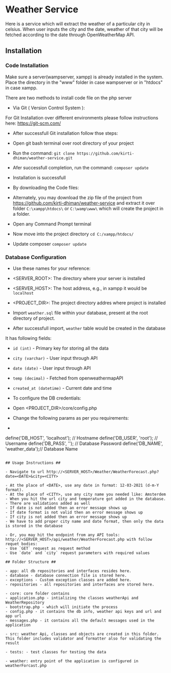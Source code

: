 # Weather Service
 
Here is a service which will extract the weather of a particular city in celsius. When user inputs the city and the date, weather of that city will be fetched according to the date through OpenWeatherMap API.
 
## Installation
 
### Code Installation ### 
 
Make sure a server(wampserver, xampp) is already installed in the system. Place the directory in the "www" folder in case wampserver or in "htdocs" in case xampp.
 
There are two methods to install code file on the php server
 
- Via Git ( Version Control System ): 
 
 For Git Installation over different environments please follow instructions here: https://git-scm.com/
 
 - After successfull Git installation follow thse steps:
 
 - Open git bash terminal over root directory of your project
 
 - Run the command: `git clone https://github.com/kirti-dhiman/weather-service.git`
 
 - Afer successfull completion, run the command: `composer update`
 
 - Installation is successfull
 
- By downloading the Code files: 
 
 - Alternately, you may download the zip file of the project from https://github.com/kirti-dhiman/weather-service and extract it over folder `C:\xampp\htdocs\` or `C:\wamp\www\` which will create the project in a folder.
 
 - Open any Command Prompt terminal
 
 - Now move into the project directory
 `cd C:/xampp/htdocs/`
 
 - Update composer
 `composer update`
 
### Database Configuration ###
 
- Use these names for your reference:
 - <SERVER_ROOT>: The directory where your server is installed
 - <SERVER_HOST>: The host address, e.g., in xampp it would be `localhost`
 - <PROJECT_DIR>: The project directory addres where project is installed
 
- Import `weather.sql` file within your database, present at the root directory of project. 
 
- After successfull import, `weather` table would be created in the database
 
 It has following fields:
 
 - `id (int)` - Primary key for storing all the data
 - `city (varchar)` - User input through API
 - `date (date)` - User input through API
 - `temp (decimal)` - Fetched from openweathermapAPI
 - `created_at (datetime)` - Current date and time
 
- To configure the DB credentials:
 - Open <PROJECT_DIR>/core/config.php
 - Change the following params as per you requirements:
 - ```php
  define('DB_HOST', 'localhost'); // Hostname
  define('DB_USER', 'root'); // Username
  define('DB_PASS', ''); // Database Password
  define('DB_NAME', 'weather_data');// Database Name 
 ```
 
## Usage Instructions ##
 
- Navigate to url http://<SERVER_HOST>/Weather/WeatherForecast.php?date=<DATE>&city=<CITY>
 
 - At the place of <DATE>, use any date in format: 12-03-2021 (d-m-Y format).
 - At the place of <CITY>, use any city name you needed like: Amsterdem
 - When you hit the url city and temperature got added in the database.
 - There are validations added as well
 - If date is not added then an error message shows up
 - If date format is not valid then an error message shows up
 - If city is not added then an error message shows up
 - We have to add proper city name and date format, then only the data is stored in the database
 
- Or, you may hit the endpoint from any API tools: http://<SERVER_HOST>/api/weather/WeatherForecast.php with follow requet bodies:
 - Use `GET` request as request method
 - Use `date` and `city` request parameters with required values
 
## Folder Structure ##
 
- app: all db repositories and interfaces resides here.
 - database - database connection file is stored here.
 - exceptions - Custom exception classes are added here.
 - repositories - all repositories and interfaces are stored here.
 
- core: core folder contains 
 - application.php - intializing the classes weatherApi and WeatherRepository
 - bootstrap.php - which will initiate the process
 - config.php - it contains the db info, weather api keys and url and app url
 - messages.php - it contains all the default messages used in the application
 
- src: weather Api, classes and objects are created in this folder. This folder includes validator and formatter also for validating the result
 
- tests: - test classes for testing the data
 
- weather: entry point of the application is configured in weatherForcast.php